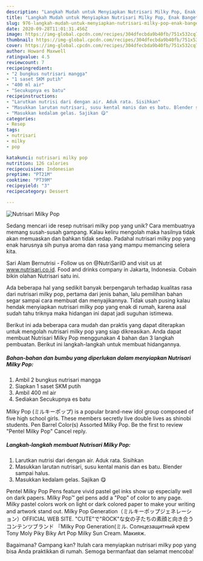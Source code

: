 ```yaml
---
description: "Langkah Mudah untuk Menyiapkan Nutrisari Milky Pop, Enak Banget"
title: "Langkah Mudah untuk Menyiapkan Nutrisari Milky Pop, Enak Banget"
slug: 976-langkah-mudah-untuk-menyiapkan-nutrisari-milky-pop-enak-banget
date: 2020-09-28T11:01:31.456Z
image: https://img-global.cpcdn.com/recipes/304dfecbda9b40fb/751x532cq70/nutrisari-milky-pop-foto-resep-utama.jpg
thumbnail: https://img-global.cpcdn.com/recipes/304dfecbda9b40fb/751x532cq70/nutrisari-milky-pop-foto-resep-utama.jpg
cover: https://img-global.cpcdn.com/recipes/304dfecbda9b40fb/751x532cq70/nutrisari-milky-pop-foto-resep-utama.jpg
author: Howard Maxwell
ratingvalue: 4.5
reviewcount: 7
recipeingredient:
- "2 bungkus nutrisari mangga"
- "1 saset SKM putih"
- "400 ml air"
- "Secukupnya es batu"
recipeinstructions:
- "Larutkan nutrisi dari dengan air. Aduk rata. Sisihkan"
- "Masukkan larutan nutrisari, susu kental manis dan es batu. Blender sampai halus."
- "Masukkan kedalam gelas. Sajikan 😋"
categories:
- Resep
tags:
- nutrisari
- milky
- pop

katakunci: nutrisari milky pop 
nutrition: 126 calories
recipecuisine: Indonesian
preptime: "PT21M"
cooktime: "PT39M"
recipeyield: "3"
recipecategory: Dessert

---
```



![Nutrisari Milky Pop](https://img-global.cpcdn.com/recipes/304dfecbda9b40fb/751x532cq70/nutrisari-milky-pop-foto-resep-utama.jpg)

Sedang mencari ide resep nutrisari milky pop yang unik? Cara membuatnya memang susah-susah gampang. Kalau keliru mengolah maka hasilnya tidak akan memuaskan dan bahkan tidak sedap. Padahal nutrisari milky pop yang enak harusnya sih punya aroma dan rasa yang mampu memancing selera kita.

Sari Alam Bernutrisi - Follow us on @NutriSariID and visit us at www.nutrisari.co.id. Food and drinks company in Jakarta, Indonesia. Cobain bikin olahan Nutrisari satu ini.

Ada beberapa hal yang sedikit banyak berpengaruh terhadap kualitas rasa dari nutrisari milky pop, pertama dari jenis bahan, lalu pemilihan bahan segar sampai cara membuat dan menyajikannya. Tidak usah pusing kalau hendak menyiapkan nutrisari milky pop yang enak di rumah, karena asal sudah tahu triknya maka hidangan ini dapat jadi suguhan istimewa.


Berikut ini ada beberapa cara mudah dan praktis yang dapat diterapkan untuk mengolah nutrisari milky pop yang siap dikreasikan. Anda dapat membuat Nutrisari Milky Pop menggunakan 4 bahan dan 3 langkah pembuatan. Berikut ini langkah-langkah untuk membuat hidangannya.

<!--inarticleads1-->

##### Bahan-bahan dan bumbu yang diperlukan dalam menyiapkan Nutrisari Milky Pop:

1. Ambil 2 bungkus nutrisari mangga
1. Siapkan 1 saset SKM putih
1. Ambil 400 ml air
1. Sediakan Secukupnya es batu


Milky Pop (ミルキーポップ) is a popular brand-new idol group composed of five high school girls. These members secretly live double lives as shinobi students. Pen Barrel Color(s) Assorted Milky Pop. Be the first to review &#34;Pentel Milky Pop&#34; Cancel reply. 

<!--inarticleads2-->

##### Langkah-langkah membuat Nutrisari Milky Pop:

1. Larutkan nutrisi dari dengan air. Aduk rata. Sisihkan
1. Masukkan larutan nutrisari, susu kental manis dan es batu. Blender sampai halus.
1. Masukkan kedalam gelas. Sajikan 😋


Pentel Milky Pop Pens feature vivid pastel gel inks show up especially well on dark papers. Milky Pop™ gel pens add a &#34;Pop&#34; of color to any page. Milky pastel colors work on light or dark colored paper to make your writing and artwork stand out. Milky Pop Generation（ミルキーポップジェネレーション）OFFICIAL WEB SITE. &#34;CUTE&#34;で&#34;ROCK&#34;な女の子たちの素顔と向き合うコンテンツブランド 『Milky Pop Generation(ミル. Солнцезащитный крем Tony Moly Piky Biky Art Pop Milky Sun Cream. Макияж. 

Bagaimana? Gampang kan? Itulah cara menyiapkan nutrisari milky pop yang bisa Anda praktikkan di rumah. Semoga bermanfaat dan selamat mencoba!
